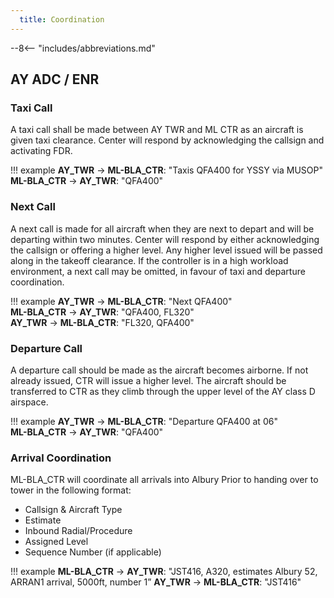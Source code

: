 ```yaml
---
  title: Coordination
---
```


--8<-- "includes/abbreviations.md"

## AY ADC / ENR

### Taxi Call
A taxi call shall be made between AY TWR and ML CTR as an aircraft is given taxi clearance. Center will respond by acknowledging the callsign and activating FDR.

!!! example
    **AY_TWR** -> **ML-BLA_CTR**: "Taxis QFA400 for YSSY via MUSOP"  
    **ML-BLA_CTR** -> **AY_TWR**: "QFA400"  

### Next Call
A next call is made for all aircraft when they are next to depart and will be departing within two minutes. Center will respond by either acknowledging the callsign or offering a higher level. Any higher level issued will be passed along in the takeoff clearance. If the controller is in a high workload environment, a next call may be omitted, in favour of taxi and departure coordination.

!!! example
    **AY_TWR** -> **ML-BLA_CTR**: "Next QFA400"  
    **ML-BLA_CTR** -> **AY_TWR**: "QFA400, FL320"  
    **AY_TWR** -> **ML-BLA_CTR**: "FL320, QFA400"  

### Departure Call
A departure call should be made as the aircraft becomes airborne. If not already issued, CTR will issue a higher level. The aircraft should be transferred to CTR as they climb through the upper level of the AY class D airspace.

!!! example
    **AY_TWR** -> **ML-BLA_CTR**: "Departure QFA400 at 06"  
    **ML-BLA_CTR** -> **AY_TWR**: "QFA400"

### Arrival Coordination
ML-BLA_CTR will coordinate all arrivals into Albury Prior to handing over to tower in the following format:

- Callsign & Aircraft Type
- Estimate
- Inbound Radial/Procedure
- Assigned Level
- Sequence Number (if applicable)

!!! example
    **ML-BLA_CTR** -> **AY_TWR**: "JST416, A320, estimates Albury 52, ARRAN1 arrival, 5000ft, number 1”
    **AY_TWR** -> **ML-BLA_CTR**: "JST416"